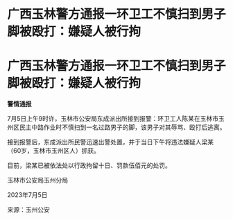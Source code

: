 # 广西玉林警方通报一环卫工不慎扫到男子脚被殴打：嫌疑人被行拘

# 广西玉林警方通报一环卫工不慎扫到男子脚被殴打：嫌疑人被行拘

**警情通报**

7月5日上午9时许，玉林市公安局东成派出所接到报警：环卫工人陈某在玉林市玉州区民主中路作业时不慎扫到一名过路男子的脚，该男子对其辱骂、殴打后逃离。

接到报警后，东成派出所民警迅速出警处置，并于当日下午将违法嫌疑人梁某（60岁，玉林市玉州区人）抓获。

目前，梁某已被依法处以行政拘留十日、罚款伍佰元的处罚。

玉林市公安局玉州分局

2023年7月5日

来源：玉州公安

